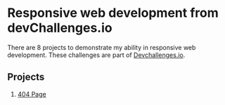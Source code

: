 # Responsive web development from devChallenges.io
There are 8 projects to demonstrate my ability in responsive web development. These challenges are part of <a href="http://devchallenges.io" target="_blank">Devchallenges.io</a>.

## Projects

1. [404 Page](https://github.com/makafsal/responsive-devChallenges/tree/main/404-Page)
